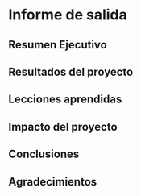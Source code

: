# Informe de salida

## Resumen Ejecutivo


## Resultados del proyecto


## Lecciones aprendidas


## Impacto del proyecto


## Conclusiones


## Agradecimientos

